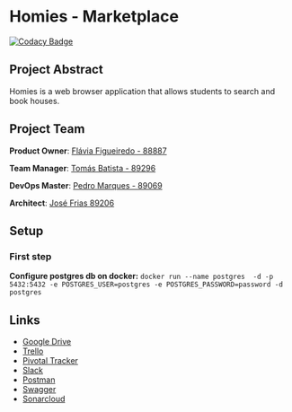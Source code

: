 # Homies - Marketplace

[![Codacy Badge](https://api.codacy.com/project/badge/Grade/2a9bd2d58c1f4b8ebf3d3f8790873a64)](https://www.codacy.com?utm_source=github.com&amp;utm_medium=referral&amp;utm_content=tomas99batista/Homies_Marketplace&amp;utm_campaign=Badge_Grade)

## Project Abstract

Homies is a web browser application that allows students to search and book houses.

## Project Team

**Product Owner**: [Flávia Figueiredo - 88887](https://github.com/flaviagfigueiredo)

**Team Manager**: [Tomás Batista - 89296](https://github.com/tomas99batista)

**DevOps Master**: [Pedro Marques - 89069](https://github.com/Pmiguelmarques)

**Architect**: [José Frias 89206](https://github.com/joselfrias)

## Setup

### First step
**Configure postgres db on docker:** 
```docker run --name postgres  -d -p 5432:5432 -e POSTGRES_USER=postgres -e POSTGRES_PASSWORD=password -d postgres```

## Links
- [Google Drive](https://drive.google.com/drive/folders/1rgzAPeLD0_XlIS92oBTSDtjoLlHx3OAM?usp=sharing)
- [Trello](https://trello.com/invite/b/K4x0FAe7/353d22e1576eb93852802a2a27f097c4/homiesmarketplace)
- [Pivotal Tracker](https://www.pivotaltracker.com/projects/2447400)
- [Slack](https://join.slack.com/t/homiesmarketplace/shared_invite/zt-e9fdp8wh-KNNSun3cX~EcJCv_KcRATA)
- [Postman](https://www.getpostman.com/collections/a78d2d100a6a8678a402)
- [Swagger](https://app.swaggerhub.com/apis/HomiesMarketplace/homies-marketplace_api/1.0.0)
- [Sonarcloud](https://sonarcloud.io/dashboard?id=tomas99batista_Homies_Marketplace)
